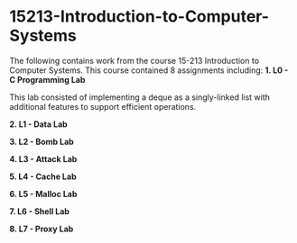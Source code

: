 # 15213-Introduction-to-Computer-Systems

The following contains work from the course 15-213 Introduction to Computer Systems. This course contained 8 assignments including:
__1. L0 - C Programming Lab__

  This lab consisted of implementing a deque as a singly-linked list with additional features to support efficient operations.
  
__2. L1 - Data Lab__

__3. L2 - Bomb Lab__

__4. L3 - Attack Lab__

__5. L4 - Cache Lab__

__6. L5 - Malloc Lab__

__7. L6 - Shell Lab__

__8. L7 - Proxy Lab__
